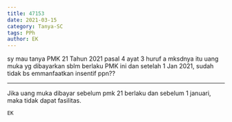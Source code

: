 ```yaml
---
title: 47153
date: 2021-03-15
category: Tanya-SC
tags: PPh
author: EK
---
```


sy mau tanya PMK 21 Tahun 2021 pasal 4 ayat 3 huruf a mksdnya itu uang muka yg dibayarkan sblm berlaku PMK ini dan setelah 1 Jan 2021, sudah tidak bs emmanfaatkan insentif ppn??

---

Jika uang muka dibayar sebelum pmk 21 berlaku dan sebelum 1 januari, maka tidak dapat fasilitas.

`EK`
